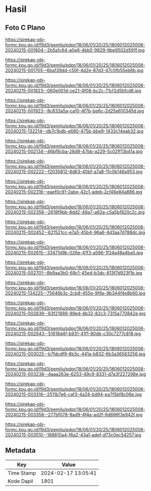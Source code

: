 # Hasil

## Foto C Plano

https://sirekap-obj-formc.kpu.go.id/f9d3/pemilu/pdpr/18/06/01/20/25/1806012025008-20240215-001604--2b5a1c64-a0e8-4bb5-9829-9be9502d591f.jpg

https://sirekap-obj-formc.kpu.go.id/f9d3/pemilu/pdpr/18/06/01/20/25/1806012025008-20240215-001705--6ba139dd-c50f-4d2e-87d3-47c0fb55eb6b.jpg

https://sirekap-obj-formc.kpu.go.id/f9d3/pemilu/pdpr/18/06/01/20/25/1806012025008-20240215-001823--060e001d-ce21-4f08-bc2c-71cf2d5bfcd6.jpg

https://sirekap-obj-formc.kpu.go.id/f9d3/pemilu/pdpr/18/06/01/20/25/1806012025008-20240215-001923--8c833a5a-ca10-4f7b-be6c-2d25e610345d.jpg

https://sirekap-obj-formc.kpu.go.id/f9d3/pemilu/pdpr/18/06/01/20/25/1806012025008-20240215-132214--db7c1bdb-e680-475b-bbe9-1433c14eab32.jpg

https://sirekap-obj-formc.kpu.go.id/f9d3/pemilu/pdpr/18/06/01/20/25/1806012025008-20240215-002134--46bf8cba-28d9-47bb-a229-5c02ff13b41a.jpg

https://sirekap-obj-formc.kpu.go.id/f9d3/pemilu/pdpr/18/06/01/20/25/1806012025008-20240215-002222--f2035812-8d63-40bf-a7a8-11c0b146a953.jpg

https://sirekap-obj-formc.kpu.go.id/f9d3/pemilu/pdpr/18/06/01/20/25/1806012025008-20240215-002316--eaef0c91-2abe-42c1-adeb-2cf46e84a886.jpg

https://sirekap-obj-formc.kpu.go.id/f9d3/pemilu/pdpr/18/06/01/20/25/1806012025008-20240215-002356--2618f9bb-8dd2-48a7-a62a-c5a5bf820c2c.jpg

https://sirekap-obj-formc.kpu.go.id/f9d3/pemilu/pdpr/18/06/01/20/25/1806012025008-20240215-002452--621521cc-e7a5-45b4-96a6-4d3aa7d788dc.jpg

https://sirekap-obj-formc.kpu.go.id/f9d3/pemilu/pdpr/18/06/01/20/25/1806012025008-20240215-002615--33471d9b-026e-41f3-a566-1f34a48a4ba5.jpg

https://sirekap-obj-formc.kpu.go.id/f9d3/pemilu/pdpr/18/06/01/20/25/1806012025008-20240215-002701--8b9aa3b0-69c1-45ed-b3dc-813f7d923f1b.jpg

https://sirekap-obj-formc.kpu.go.id/f9d3/pemilu/pdpr/18/06/01/20/25/1806012025008-20240215-134225--75646b3c-2cb8-455e-9f6e-9b344f4e8b60.jpg

https://sirekap-obj-formc.kpu.go.id/f9d3/pemilu/pdpr/18/06/01/20/25/1806012025008-20240215-002839--83f21888-99ed-4b32-82c3-7315a770842e.jpg

https://sirekap-obj-formc.kpu.go.id/f9d3/pemilu/pdpr/18/06/01/20/25/1806012025008-20240215-002943--51618d4f-b931-41f1-80db-c30c7277c818.jpg

https://sirekap-obj-formc.kpu.go.id/f9d3/pemilu/pdpr/18/06/01/20/25/1806012025008-20240215-003025--b7fdcdf9-8b3c-441a-b832-6b3a36563256.jpg

https://sirekap-obj-formc.kpu.go.id/f9d3/pemilu/pdpr/18/06/01/20/25/1806012025008-20240215-003238--4aaa263e-6253-49c9-8331-d7a3f227298e.jpg

https://sirekap-obj-formc.kpu.go.id/f9d3/pemilu/pdpr/18/06/01/20/25/1806012025008-20240215-003316--2511b7e6-caf3-4a24-bd94-ea7f5bf8c06e.jpg

https://sirekap-obj-formc.kpu.go.id/f9d3/pemilu/pdpr/18/06/01/20/25/1806012025008-20240215-003358--277bf078-8ad9-4f4a-ad2f-9d896f3e942f.jpg

https://sirekap-obj-formc.kpu.go.id/f9d3/pemilu/pdpr/18/06/01/20/25/1806012025008-20240215-003510--188810a4-f6a2-43a1-adef-d73c0ec54257.jpg


## Metadata

| Key        | Value               |
| ---------- | ------------------- |
| Time Stamp | 2024-02-17 13:05:41 |
| Kode Dapil | 1801                |



